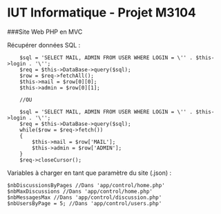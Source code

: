# IUT Informatique - Projet M3104
###Site Web PHP en MVC

Récupérer données SQL :

        $sql = 'SELECT MAIL, ADMIN FROM USER WHERE LOGIN = \'' . $this->login . '\'';
        $req = $this->DataBase->query($sql);
        $row = $req->fetchAll();
        $this->mail = $row[0][0];
        $this->admin = $row[0][1];
        
        //OU
        
        $sql = 'SELECT MAIL, ADMIN FROM USER WHERE LOGIN = \'' . $this->login . '\'';
        $req = $this->DataBase->query($sql);        
        while($row = $req->fetch())
        {
            $this->mail = $row['MAIL'];
            $this->admin = $row['ADMIN'];
        }
        $req->closeCursor();
Variables à charger en tant que paramètre du site (.json) :

    $nbDiscussionsByPages //Dans 'app/control/home.php'
    $nbMaxDiscussions //Dans 'app/control/home.php'
    $nbMessagesMax //Dans 'app/control/discussion.php'
    $nbUsersByPage = 5; //Dans 'app/control/users.php'
